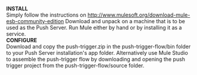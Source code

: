 <b>INSTALL</b><br/>
Simply follow the instructions on http://www.mulesoft.org/download-mule-esb-community-edition
Download and unpack on a machine that is to be used as the Push Server. Run Mule either by hand or by installing it as a service.
<br/>
<b>CONFIGURE</b><br/>
Download and copy the push-trigger.zip in the push-trigger-flow/bin folder to your Push Server installation's app folder.
Alternatively use Mule Studio to assemble the push-trigger flow by downloading and opening the push trigger project from the push-trigger-flow/source folder.

